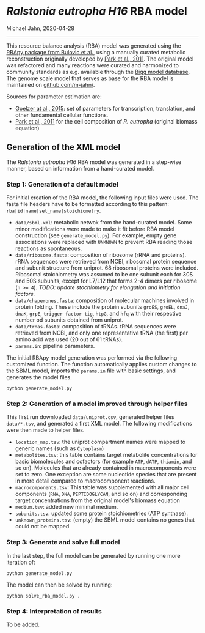 *Ralstonia eutropha H16* RBA model
================
Michael Jahn,
2020-04-28

***

This resource balance analysis (RBA) model was generated using the [RBApy package from Bulovic et al.](https://doi.org/10.1016/j.ymben.2019.06.001),
using a manually curated metabolic reconstruction originally developed by [Park et al., 2011](http://bmcsystbiol.biomedcentral.com/articles/10.1186/1752-0509-5-101). The original model was refactored and many reactions were curated and harmonized to community standards as e.g. available through the [Bigg model database](bigg.ucsd.edu/). The genome scale model that serves as base for the RBA model is maintained on [github.com/m-jahn/](https://github.com/m-jahn/genome-scale-models).

Sources for parameter estimation are:

 - [Goelzer at al., 2015](https://doi.org/10.1016/j.ymben.2015.10.003): set of parameters for transcription, translation, and other fundamental cellular functions.
 - [Park et al., 2011](http://bmcsystbiol.biomedcentral.com/articles/10.1186/1752-0509-5-101) for the cell composition of *R. eutropha* (original biomass equation)


## Generation of the XML model

The *Ralstonia eutropha H16* RBA model was generated in a step-wise manner,
based on information from a hand-curated model.


### Step 1: Generation of a default model

For initial creation of the RBA model, the following input files were used. The fasta file headers have to be formatted according to this pattern: `rba|id|name|set_name|stoichiometry`.

 - `data/sbml.xml`: metabolic netwok from the hand-curated model. Some minor modifications were made to make it fit before RBA model construction (see `generate_model.py`). For example, empty gene associations were replaced with `UNKNOWN` to prevent RBA reading those reactions as spontaneous.
 - `data/ribosome.fasta`: composition of ribosome (rRNA and proteins). rRNA sequences were retrieved from NCBI, ribosomal protein sequence and subunit structure from uniprot. 68 ribosomal proteins were included. Ribosomal stoichiometry was assumed to be one subunit each for 30S and 50S subunits, except for L7/L12 that forms 2-4 dimers per ribosome (`n >= 4`). *TODO: update stochiometry for elongation and initiation factors.*
 - `data/chaperones.fasta`: composition of molecular machines involved in protein folding. These include the protein subunits `groES`, `groEL`, `dnaJ`, `dnaK`, `grpE`, `trigger factor tig`, `htpG`, and `hfq` with their respective number od subunits obtained from uniprot.
 - `data/trnas.fasta`: composition of tRNAs. tRNA sequences were retrieved from NCBI, and only one representative tRNA (the first) per amino acid was used (20 out of 61 tRNAs).
 - `params.in`: pipeline parameters.

The initial RBApy model generation was performed via the following customized function. The function automatically applies custom changes to the SBML model, imports the `params.in` file with basic settings, and generates the model files.

```
python generate_model.py
```

### Step 2: Generation of a model improved through helper files

This first run downloaded `data/uniprot.csv`, generated helper files `data/*.tsv`, and generated a first XML model. The following modifications were then made to helper files.

 - `location_map.tsv`: the uniprot compartment names were mapped to generic names (such as `Cytoplasm`)
 - `metabolites.tsv`: this table contains target metabolite concentrations for basic biomolecules and cofactors (for example `ATP`, `dATP`, `thiamin`, and so on). Molecules that are already contained in macrocomponents were set to zero. One exception are some nucleotide species that are present in more detail compared to macrocomponent reactions.
 - `macrocomponents.tsv`: This table was supplemented with all major cell components (`RNA`, `DNA`, `PEPTIDOGLYCAN`, and so on) and corresponding target concentrations from the original model's biomass equation
 - `medium.tsv`: added new minimal medium.
 - `subunits.tsv`: updated some protein stoichiometries (ATP synthase).
 - `unknown_proteins.tsv`: (empty) the SBML model contains no genes that could not be mapped


### Step 3: Generate and solve full model

In the last step, the full model can be generated by running one more iteration of:
```
python generate_model.py
```

The model can then be solved by running:

```
python solve_rba_model.py .
```

### Step 4: Interpretation of results

To be added.
